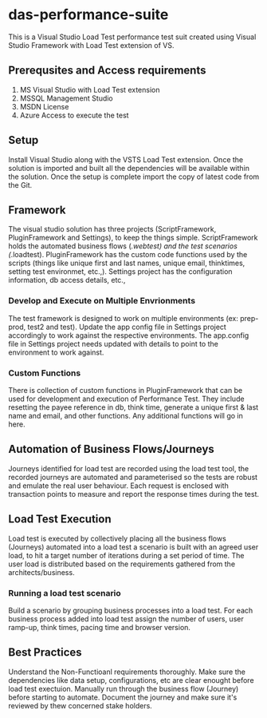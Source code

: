 # das-performance-suite

This is a Visual Studio Load Test performance test suit created using Visual Studio Framework with Load Test extension of VS. 

## Prerequsites and Access requirements

1. MS Visual Studio with Load Test extension
2. MSSQL Management Studio
3. MSDN License
4. Azure Access to execute the test

## Setup

Install Visual Studio along with the VSTS Load Test extension. Once the solution is imported and built all the dependencies will be available within the solution. Once the setup is complete import the copy of latest code from the Git. 

## Framework

The visual studio solution has three projects (ScriptFramework, PluginFramework and Settings), to keep the things simple. ScriptFramework holds the automated business flows (*.webtest) and the test scenarios (*.loadtest). PluginFramework has the custom code functions used by the scripts (things like unique first and last names, unique email, thinktimes, setting test environmet, etc.,). Settings project has the configuration information, db access details, etc., 

### Develop and Execute on Multiple Envrionments

The test framework is designed to work on multiple environments (ex: prep-prod, test2 and test). Update the app config file in Settings project accordingly to work against the respective environments. The app.config file in Settings project needs updated with details to point to the environment to work against.

### Custom Functions

There is collection of custom functions in PluginFramework that can be used for development and execution of Performance Test. They include resetting the payee reference in db, think time, generate a unique first & last name and email, and other functions. Any additional functions will go in here. 

## Automation of Business Flows/Journeys

Journeys identified for load test are recorded using the load test tool, the recorded journeys are automated and parameterised so the tests are robust and emulate the real user behaviour. Each request is enclosed with transaction points to measure and report the response times during the test.

## Load Test Execution

Load test is executed by collectively placing all the business flows (Journeys) automated into a load test a scenario is built with an agreed user load, to hit a target number of iterations during a set period of time. The user load is distributed based on the requirements gathered from the architects/business.

### Running a load test scenario

Build a scenario by grouping business processes into a load test. For each business process added into load test assign the number of users, user ramp-up, think times, pacing time and browser version. 

## Best Practices
Understand the Non-Functioanl requirements thoroughly.
Make sure the dependencies like data setup, configurations, etc are clear enought before load test exectuion.
Manually run through the business flow (Journey) before starting to automate.
Document the journey and make sure it's reviewed by thew concerned stake holders.


